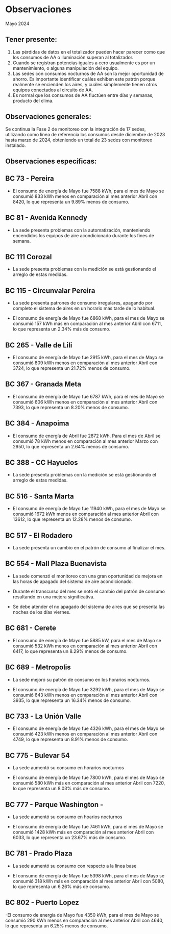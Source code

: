 # Observaciones

<div align="right">

</div>

Mayo 2024
## Tener presente:

1. Las pérdidas de datos en el totalizador pueden hacer parecer como que los consumos de AA o Iluminación superan al totalizador.
2. Cuando se registran potencias iguales a cero usualmente es por un mantenimiento, o alguna manipulación del equipo.
3. Las sedes con consumos nocturnos de AA son la mejor oportunidad de ahorro. Es importante identificar cuáles exhiben este patrón porque realmente se encienden los aires, y cuáles simplemente tienen otros equipos conectados al circuito de AA.
4. Es normal que los consumos de AA fluctúen entre días y semanas, producto del clima.


## Observaciones generales:

Se continua la Fase 2 de monitoreo con la integración de 17 sedes, utilizando como línea de referencia los consumos desde diciembre de 2023 hasta marzo de 2024, obteniendo un total de 23 sedes con monitoreo instalado.

## Observaciones específicas:

## BC 73 - Pereira 

- El consumo de energía de Mayo fue 7588 kWh, para el mes de Mayo se consumió 833 kWh menos en comparación al mes anterior Abril con 8420, lo que representa un 9.89% menos de consumo.

## BC 81 - Avenida Kennedy 

- La sede presenta problemas con la automatización, manteniendo encendidos los equipos de aire acondicionado durante los fines de semana.

## BC 111 Corozal

- La sede presenta problemas con la medición se está gestionando el arreglo de estas medidas.

## BC 115 - Circunvalar Pereira

- La sede presenta patrones de consumo irregulares, apagando por completo el sistema de aires en un horario más tarde de lo habitual.

- El consumo de energía de Mayo fue 6868 kWh, para el mes de Mayo se consumió 157 kWh más en comparación al mes anterior Abril con 6711, lo que representa un 2.34% más de consumo.

## BC 265 - Valle de Lili

- El consumo de energía de Mayo fue 2915 kWh, para el mes de Mayo se consumió 809 kWh menos en comparación al mes anterior Abril con 3724, lo que representa un 21.72% menos de consumo.

<!--## BC 332 - Zipaquira

- El consumo de energía de Abril fue 2525 kWh. Para el mes de Abril se consumió 49 kWh más en comparación al mes anterior Marzo con 2476, lo que representa un 1.98% más de consumo.-->
## BC 367 - Granada Meta

- El consumo de energía de Mayo fue 6787 kWh, para el mes de Mayo se consumió 606 kWh menos en comparación al mes anterior Abril con 7393, lo que representa un 8.20% menos de consumo.

## BC 384 - Anapoima 

- El consumo de energía de Abril fue 2872 kWh. Para el mes de Abril se consumió 78 kWh menos en comparación al mes anterior Marzo con 2950, lo que representa un 2.64% menos de consumo.

## BC 388 - CC Hayuelos

- La sede presenta problemas con la medición se está gestionando el arreglo de estas medidas.

<!--## BC 478 - Mix Vía 40 -->
<!--## BC 513 - El Difícil -->

## BC 516 - Santa Marta

- El consumo de energía de Mayo fue 11940 kWh, para el mes de Mayo se consumió 1672 kWh menos en comparación al mes anterior Abril con 13612, lo que representa un 12.28% menos de consumo.

## BC 517 - El Rodadero

- La sede presenta un cambio en el patrón de consumo al finalizar el mes.

## BC 554 - Mall Plaza Buenavista

- La sede comenzó el monitoreo con una gran oportunidad de mejora en las horas de apagado del sistema de aire acondicionado.

- Durante el transcurso del mes se notó el cambio del patrón de consumo resultando en una mejora significativa.

- Se debe atender el no apagado del sistema de aires que se presenta las noches de los días viernes.

## BC 681 - Cerete

- El consumo de energía de Mayo fue 5885 kW, para el mes de Mayo se consumió 532 kWh menos en comparación al mes anterior Abril con 6417, lo que representa un 8.29% menos de consumo. 

<!-- ## BC 687 - Planeta Rica -->

## BC 689 - Metropolis

- La sede mejoró su patrón de consumo en los horarios nocturnos.

- El consumo de energía de Mayo fue 3292 kWh, para el mes de Mayo se consumió 643 kWh menos en comparación al mes anterior Abril con 3935, lo que representa un 16.34% menos de consumo.

## BC 733 - La Unión Valle

- El consumo de energía de Mayo fue 4326 kWh, para el mes de Mayo se consumió 423 kWh menos en comparación al mes anterior Abril con 4749, lo que representa un 8.91% menos de consumo.

<!-- BC 772 - Caicedonia -->

## BC 775 - Bulevar 54

- La sede aumentó su consumo en horarios nocturnos

- El consumo de energía de Mayo fue 7800 kWh, para el mes de Mayo se consumió 580 kWh más en comparación al mes anterior Abril con 7220, lo que representa un 8.03% más de consumo.

## BC 777 - Parque Washington -

- La sede aumentó su consumo en hoarios nocturnos

- El consumo de energía de Mayo fue 7461 kWh, para el mes de Mayo se consumió 1428 kWh más en comparación al mes anterior Abril con 6033, lo que representa un 23.67% más de consumo.

## BC 781 - Prado Plaza

- La sede aumentó su consumo con respecto a la línea base

- El consumo de energía de Mayo fue 5398 kWh, para el mes de Mayo se consumió 318 kWh más en comparación al mes anterior Abril con 5080, lo que representa un 6.26% más de consumo.


## BC 802 - Puerto Lopez

-El consumo de energía de Mayo fue 4350 kWh, para el mes de Mayo se consumió 290 kWh menos en comparación al mes anterior Abril con 4640, lo que representa un 6.25% menos de consumo.